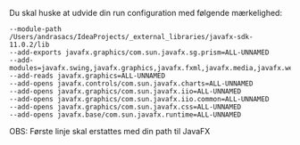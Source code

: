 Du skal huske at udvide din run configuration med følgende mærkelighed:

```
--module-path /Users/andrasacs/IdeaProjects/_external_libraries/javafx-sdk-11.0.2/lib 
--add-exports javafx.graphics/com.sun.javafx.sg.prism=ALL-UNNAMED 
--add-modules=javafx.swing,javafx.graphics,javafx.fxml,javafx.media,javafx.web 
--add-reads javafx.graphics=ALL-UNNAMED 
--add-opens javafx.controls/com.sun.javafx.charts=ALL-UNNAMED 
--add-opens javafx.graphics/com.sun.javafx.iio=ALL-UNNAMED 
--add-opens javafx.graphics/com.sun.javafx.iio.common=ALL-UNNAMED 
--add-opens javafx.graphics/com.sun.javafx.css=ALL-UNNAMED 
--add-opens javafx.base/com.sun.javafx.runtime=ALL-UNNAMED
```

OBS: Første linje skal erstattes med din path til JavaFX